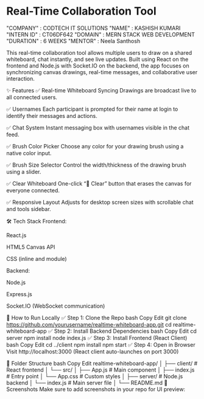 # Real-Time Collaboration Tool

"COMPANY" : CODTECH IT SOLUTIONS
"NAME" : KASHISH KUMARI
"INTERN ID" : CT06DF642
"DOMAIN" : MERN STACK WEB DEVELOPMENT
"DURATION" : 6 WEEKS
"MENTOR" : Neela Santhosh

This real-time collaboration tool allows multiple users to draw on a shared whiteboard, chat instantly, and see live updates. Built using React on the frontend and Node.js with Socket.IO on the backend, the app focuses on synchronizing canvas drawings, real-time messages, and collaborative user interaction.

✨ Features
✅ Real-time Whiteboard Syncing
Drawings are broadcast live to all connected users.

✅ Usernames
Each participant is prompted for their name at login to identify their messages and actions.

✅ Chat System
Instant messaging box with usernames visible in the chat feed.

✅ Brush Color Picker
Choose any color for your drawing brush using a native color input.

✅ Brush Size Selector
Control the width/thickness of the drawing brush using a slider.

✅ Clear Whiteboard
One-click “🧽 Clear” button that erases the canvas for everyone connected.

✅ Responsive Layout
Adjusts for desktop screen sizes with scrollable chat and tools sidebar.

🛠️ Tech Stack
Frontend:

React.js

HTML5 Canvas API

CSS (inline and module)

Backend:

Node.js

Express.js

Socket.IO (WebSocket communication)

🚀 How to Run Locally
✅ Step 1: Clone the Repo
bash
Copy
Edit
git clone https://github.com/yourusername/realtime-whiteboard-app.git
cd realtime-whiteboard-app
✅ Step 2: Install Backend Dependencies
bash
Copy
Edit
cd server
npm install
node index.js
✅ Step 3: Install Frontend (React Client)
bash
Copy
Edit
cd ../client
npm install
npm start
✅ Step 4: Open in Browser
Visit http://localhost:3000
(React client auto-launches on port 3000)

📁 Folder Structure
bash
Copy
Edit
realtime-whiteboard-app/
│
├── client/            # React frontend
│   └── src/
│       ├── App.js     # Main component
│       ├── index.js   # Entry point
│       └── App.css    # Custom styles
│
├── server/            # Node.js backend
│   └── index.js       # Main server file
│
└── README.md
📸 Screenshots
Make sure to add screenshots in your repo for UI preview:
